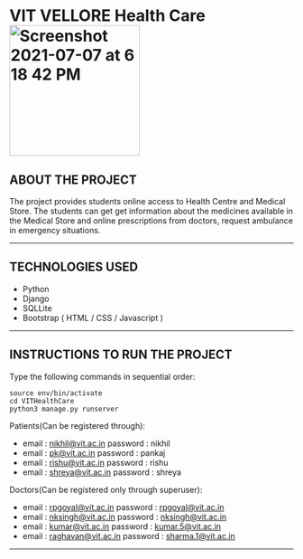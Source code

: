 # VIT VELLORE Health Care <img width="231" alt="Screenshot 2021-07-07 at 6 18 42 PM" src="https://user-images.githubusercontent.com/63747907/124761828-d2624c80-df4f-11eb-8842-cc0d0e7816d9.png">
ABOUT THE PROJECT
----------------------------

The project provides students online access to Health Centre and Medical Store.
The students can get get information about the medicines available in the
Medical Store  and online prescriptions from doctors, request ambulance in
emergency situations.

----------------------------

TECHNOLOGIES USED
----------------------------

- Python 
- Django 
- SQLLite
- Bootstrap ( HTML / CSS / Javascript )

----------------------------
INSTRUCTIONS TO RUN THE PROJECT
----------------------------

Type the following commands in sequential order:

    source env/bin/activate     
    cd VITHealthCare
    python3 manage.py runserver    
    
              
Patients(Can be registered through):              
            
- email : nikhil@vit.ac.in     password : nikhil
- email : pk@vit.ac.in         password : pankaj
- email : rishu@vit.ac.in      password : rishu
- email :  shreya@vit.ac.in    password : shreya


Doctors(Can be registered only through superuser):

- email : rpgoyal@vit.ac.in      password : rpgoyal@vit.ac.in
- email : nksingh@vit.ac.in      password : nksingh@vit.ac.in
- email : kumar@vit.ac.in        password : kumar.5@vit.ac.in
- email : raghavan@vit.ac.in     password : sharma.1@vit.ac.in

----------------------------


